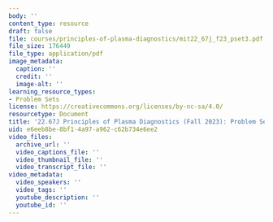 ```yaml
---
body: ''
content_type: resource
draft: false
file: courses/principles-of-plasma-diagnostics/mit22_67j_f23_pset3.pdf
file_size: 176449
file_type: application/pdf
image_metadata:
  caption: ''
  credit: ''
  image-alt: ''
learning_resource_types:
- Problem Sets
license: https://creativecommons.org/licenses/by-nc-sa/4.0/
resourcetype: Document
title: '22.67J Principles of Plasma Diagnostics (Fall 2023): Problem Set 3'
uid: e6eeb8be-8bf1-4a97-a962-c62b734e6ee2
video_files:
  archive_url: ''
  video_captions_file: ''
  video_thumbnail_file: ''
  video_transcript_file: ''
video_metadata:
  video_speakers: ''
  video_tags: ''
  youtube_description: ''
  youtube_id: ''
---
```


